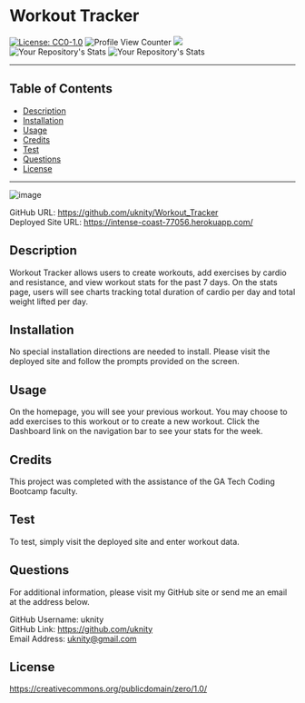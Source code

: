 # Workout Tracker
  [![License: CC0-1.0](https://licensebuttons.net/l/zero/1.0/80x15.png)](http://creativecommons.org/publicdomain/zero/1.0/) 
  ![Profile View Counter](https://komarev.com/ghpvc/?username=uknity) 
  ![](https://img.shields.io/badge/GitHub-uknity-181717?style=for-the-badge&logo=github)  
  ![Your Repository's Stats](https://github-readme-stats.vercel.app/api?username=uknity&show_icons=true) 
  ![Your Repository's Stats](https://github-readme-stats.vercel.app/api/top-langs/?username=uknity&theme=blue-green)    
  
_____________________________________________________  

## Table of Contents
  - [Description](#description)
  - [Installation](#installation)
  - [Usage](#usage)
  - [Credits](#credits)
  - [Test](#test)
  - [Questions](#questions)
  - [License](#license)
______________________________________________________

![image](https://user-images.githubusercontent.com/77338531/117899288-c67e4500-b294-11eb-9f3f-95126068d536.png)

GitHub URL: https://github.com/uknity/Workout_Tracker  
Deployed Site URL:  https://intense-coast-77056.herokuapp.com/  

## Description

Workout Tracker allows users to create workouts, add exercises by cardio and resistance, and view workout stats for the past 7 days.  On the stats page, users will see charts tracking total duration of cardio per day and total weight lifted per day. 

## Installation

No special installation directions are needed to install.  Please visit the deployed site and follow the prompts provided on the screen.

## Usage

On the homepage, you will see your previous workout.  You may choose to add exercises to this workout or to create a new workout.  Click the Dashboard link on the navigation bar to see your stats for the week.

## Credits

This project was completed with the assistance of the GA Tech Coding Bootcamp faculty.

## Test

To test, simply visit the deployed site and enter workout data.

## Questions

For additional information, please visit my GitHub site or send me an email at the address below.  
  
GitHub Username: uknity  
GitHub Link: https://github.com/uknity  
Email Address: uknity@gmail.com  

## License

https://creativecommons.org/publicdomain/zero/1.0/